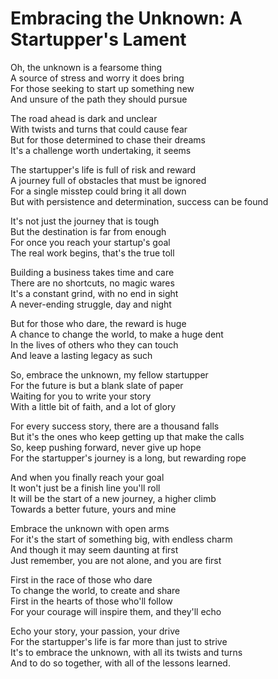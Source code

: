 # Embracing the Unknown: A Startupper's Lament

Oh, the unknown is a fearsome thing  
A source of stress and worry it does bring  
For those seeking to start up something new  
And unsure of the path they should pursue  

The road ahead is dark and unclear  
With twists and turns that could cause fear  
But for those determined to chase their dreams  
It's a challenge worth undertaking, it seems  

The startupper's life is full of risk and reward  
A journey full of obstacles that must be ignored  
For a single misstep could bring it all down  
But with persistence and determination, success can be found  

It's not just the journey that is tough  
But the destination is far from enough  
For once you reach your startup's goal  
The real work begins, that's the true toll  

Building a business takes time and care  
There are no shortcuts, no magic wares  
It's a constant grind, with no end in sight  
A never-ending struggle, day and night  

But for those who dare, the reward is huge  
A chance to change the world, to make a huge dent  
In the lives of others who they can touch  
And leave a lasting legacy as such  

So, embrace the unknown, my fellow startupper  
For the future is but a blank slate of paper  
Waiting for you to write your story  
With a little bit of faith, and a lot of glory  

For every success story, there are a thousand falls  
But it's the ones who keep getting up that make the calls  
So, keep pushing forward, never give up hope  
For the startupper's journey is a long, but rewarding rope  

And when you finally reach your goal  
It won't just be a finish line you'll roll  
It will be the start of a new journey, a higher climb  
Towards a better future, yours and mine  

Embrace the unknown with open arms  
For it's the start of something big, with endless charm  
And though it may seem daunting at first  
Just remember, you are not alone, and you are first  

First in the race of those who dare  
To change the world, to create and share  
First in the hearts of those who'll follow  
For your courage will inspire them, and they'll echo  

Echo your story, your passion, your drive  
For the startupper's life is far more than just to strive  
It's to embrace the unknown, with all its twists and turns  
And to do so together, with all of the lessons learned.